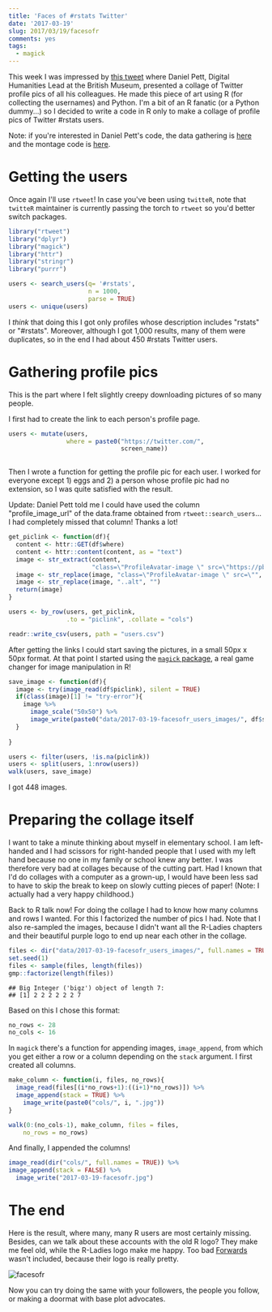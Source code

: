 ```yaml
---
title: 'Faces of #rstats Twitter'
date: '2017-03-19'
slug: 2017/03/19/facesofr
comments: yes
tags:
  - magick
---
```



This week I was impressed by [this tweet](https://twitter.com/DEJPett/status/842330248549158913) where Daniel Pett, Digital Humanities Lead at the British Museum, presented a collage of Twitter profile pics of all his colleagues. He made this piece of art using R (for collecting the usernames) and Python. I'm a bit of an R fanatic (or a Python dummy...) so I decided to write a code in R only to make a collage of profile pics of Twitter #rstats users.

<!--more-->

Note: if you're interested in Daniel Pett's code, the data gathering is [here](https://github.com/BritishMuseumDH/BMTwitter) and the montage code is [here](https://github.com/BritishMuseumDH/scripts/blob/master/imageDownloadFromCSV.py).

# Getting the users

Once again I'll use `rtweet`! In case you've been using `twitteR`, note that `twitteR` maintainer is currently passing the torch to `rtweet` so you'd better switch packages.


```r
library("rtweet")
library("dplyr")
library("magick")
library("httr")
library("stringr")
library("purrr")
```

```r
users <- search_users(q= '#rstats',
                      n = 1000,
                      parse = TRUE)
users <- unique(users)

```

I _think_ that doing this I got only profiles whose description includes "rstats" or "#rstats". Moreover, although I got 1,000 results, many of them were duplicates, so in the end I had about 450 #rstats Twitter users.



# Gathering profile pics

This is the part where I felt slightly creepy downloading pictures of so many people.

I first had to create the link to each person's profile page.

```r
users <- mutate(users,
                where = paste0("https://twitter.com/",
                               screen_name))
                               
```

Then I wrote a function for getting the profile pic for each user. I worked for everyone except 1) eggs and 2) a person whose profile pic had no extension, so I was quite satisfied with the result.

Update: Daniel Pett told me I could have used the column "profile_image_url" of the data.frame obtained from `rtweet::search_users`... I had completely missed that column! Thanks a lot!

```r
get_piclink <- function(df){
  content <- httr::GET(df$where)
  content <- httr::content(content, as = "text")
  image <- str_extract(content,
                       "class=\"ProfileAvatar-image \" src=\"https://pbs.twimg.com/profile_images/.*\\..*\" alt")
  image <- str_replace(image, "class=\"ProfileAvatar-image \" src=\"", "")
  image <- str_replace(image, "..alt", "")
  return(image)
}

users <- by_row(users, get_piclink,
                .to = "piclink", .collate = "cols")

readr::write_csv(users, path = "users.csv")
```

After getting the links I could start saving the pictures, in a small 50px x 50px format. At that point I started using the [`magick` package](https://github.com/ropensci/magick), a real game changer for image manipulation in R!

```r
save_image <- function(df){
  image <- try(image_read(df$piclink), silent = TRUE)
  if(class(image)[1] != "try-error"){
    image %>%
      image_scale("50x50") %>%
      image_write(paste0("data/2017-03-19-facesofr_users_images/", df$screen_name,".jpg"))
  }
  
}

users <- filter(users, !is.na(piclink))
users <- split(users, 1:nrow(users))
walk(users, save_image)

```

I got 448 images. 

# Preparing the collage itself

I want to take a minute thinking about myself in elementary school. I am left-handed and I had scissors for right-handed people that I used with my left hand because no one in my family or school knew any better. I was therefore very bad at collages because of the cutting part. Had I known that I'd do collages with a computer as a grown-up, I would have been less sad to have to skip the break to keep on slowly cutting pieces of paper! (Note: I actually had a very happy childhood.)

Back to R talk now! For doing the collage I had to know how many columns and rows I wanted. For this I factorized the number of pics I had. Note that I also re-sampled the images, because I didn't want all the R-Ladies chapters and their beautiful purple logo to end up near each other in the collage.


```r
files <- dir("data/2017-03-19-facesofr_users_images/", full.names = TRUE)
set.seed(1)
files <- sample(files, length(files))
gmp::factorize(length(files))
```

```
## Big Integer ('bigz') object of length 7:
## [1] 2 2 2 2 2 2 7
```

Based on this I chose this format:


```r
no_rows <- 28
no_cols <- 16
```

In `magick` there's a function for appending images, `image_append`, from which you get either a row or a column depending on the `stack` argument. I first created all columns.



```r
make_column <- function(i, files, no_rows){
  image_read(files[(i*no_rows+1):((i+1)*no_rows)]) %>%
  image_append(stack = TRUE) %>%
    image_write(paste0("cols/", i, ".jpg"))
}

walk(0:(no_cols-1), make_column, files = files,
    no_rows = no_rows)
```

And finally, I appended the columns!


```r
image_read(dir("cols/", full.names = TRUE)) %>%
image_append(stack = FALSE) %>%
  image_write("2017-03-19-facesofr.jpg")
```

# The end

Here is the result, where many, many R users are most certainly missing. Besides, can we talk about these accounts with the old R logo? They make me feel old, while the R-Ladies logo make me happy. Too bad [Forwards](https://twitter.com/R_Forwards) wasn't included, because their logo is really pretty.


<img src="/figure/2017-03-19-facesofr.jpg" alt="facesofr">


Now you can try doing the same with your followers, the people you follow, or making a doormat with base plot advocates.
